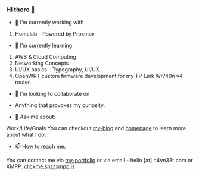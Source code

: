### Hi there 👋

- 🔭 I’m currently working with


1. Homelab - Powered by Proxmox


- 🌱 I’m currently learning 


1. AWS & Cloud Computing
2. Networking Concepts
3. UI/UX basics - Typography, UI/UX.
4. OpenWRT custom firmware development for my TP-Link Wr740n v4 router.

- 👯 I’m looking to collaborate on 


- Anything that provokes my curiosity.

<!--
- 🤔 I’m looking for help with 
N/A
-->

- 💬 Ask me about:


Work/Life/Goals
You can checkout [my-blog](https://blog.n4vn33t.com) and [homepage](https://n4vn33t.com) to learn more about what I do.


- 📫 How to reach me:  


You can contact me via [my-portfolio](https://hire.n4vn33t.com) or via email - hello [at] n4vn33t.com or XMPP: clickme.sh@xmpp.is
